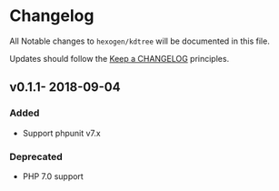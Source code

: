 # Changelog

All Notable changes to `hexogen/kdtree` will be documented in this file.

Updates should follow the [Keep a CHANGELOG](http://keepachangelog.com/) principles.

## v0.1.1- 2018-09-04

### Added
- Support phpunit v7.x

### Deprecated
- PHP 7.0 support